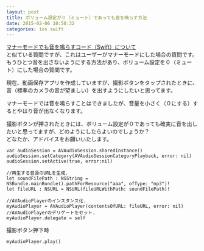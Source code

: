 ```yaml
---
layout: post
title: ボリューム設定が０（ミュート）であっても音を鳴らす方法
date: 2015-02-06 10:50:32
categories: ios swift
---
```

<p><a href="https://ja.stackoverflow.com/questions/6045/%E3%83%9E%E3%83%8A%E3%83%BC%E3%83%A2%E3%83%BC%E3%83%89%E3%81%A7%E3%82%82%E9%9F%B3%E3%82%92%E9%B3%B4%E3%82%89%E3%81%99%E3%82%B3%E3%83%BC%E3%83%89-swift-%E3%81%AB%E3%81%A4%E3%81%84%E3%81%A6">マナーモードでも音を鳴らすコード（Swift）について</a><br>
と似ている質問ですが、これはユーザーがマナーモードにした場合の質問です。<br>
もうひとつ音を出さないようにする方法があり、ボリューム設定を０（ミュート）にした場合の質問です。</p>

<p>現在、動画保存アプリを作成していますが、撮影ボタンをタップされたときに、<br>
音（標準のカメラの音が望ましい）を出すようにしたいと思ってます。</p>

<p>マナーモードでは音を鳴らすことはできましたが、音量を小さく（０にする）するとやはり音が出なくなります。</p>

<p>撮影ボタンが押されたときには、ボリューム設定が０であっても確実に音を出したいと思ってますが、どのようにしたらよいのでしょうか？<br>
どなたか、アドバイスをお願いいたします。</p>

```
var audioSession = AVAudioSession.sharedInstance()
audioSession.setCategory(AVAudioSessionCategoryPlayback, error: nil)
audioSession.setActive(true, error:nil)

//再生する音源のURLを生成.
let soundFilePath : NSString = NSBundle.mainBundle().pathForResource("aaa", ofType: "mp3")!
let fileURL : NSURL = NSURL(fileURLWithPath: soundFilePath)!

//AVAudioPlayerのインスタンス化.
myAudioPlayer = AVAudioPlayer(contentsOfURL: fileURL, error: nil)
//AVAudioPlayerのデリゲートをセット.
myAudioPlayer.delegate = self
```

<p>撮影ボタン押下時</p>

```
myAudioPlayer.play()
```
